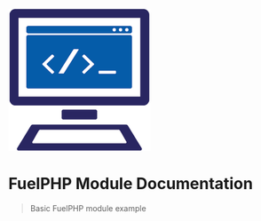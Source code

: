 ![ANSTECH Limited](docs/assets/img/square-logo-256px.png?raw=true "ANSTECH Limited")

# FuelPHP Module Documentation

> Basic FuelPHP module example
